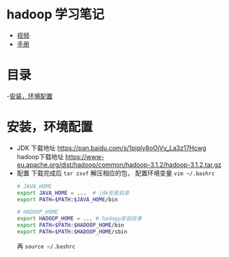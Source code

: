 # hadoop 学习笔记
* [视频](https://www.bilibili.com/video/av32081351/?p=19)
* [手册](http://hadoop.apache.org/docs/r1.0.4/cn/quickstart.html)
# 目录
-[安装，环境配置](#安装，环境配置)

# 安装，环境配置
* JDK 下载地址  https://pan.baidu.com/s/1piply8oOjVv_La3z17Hcwg 
  hadoop下载地址 https://www-eu.apache.org/dist/hadoop/common/hadoop-3.1.2/hadoop-3.1.2.tar.gz  
* 配置 
  下载完成后 `tar zxvf` 解压相应的包，
  配置环境变量  `vim ~/.bashrc`
  ```bash
  # JAVA_HOME
  export JAVA_HOME = ...  # jdk安装目录
  export PATH=$PATH:$JAVA_HOME/bin
  
  # HADOOP_HOME
  export HADOOP_HOME = ... # hadopp安装目录
  export PATH=$PATH:$HADOOP_HOME/bin
  export PATH=$PATH:$HADOOP_HOME/sbin
  ```
  再 `source ~/.bashrc`
